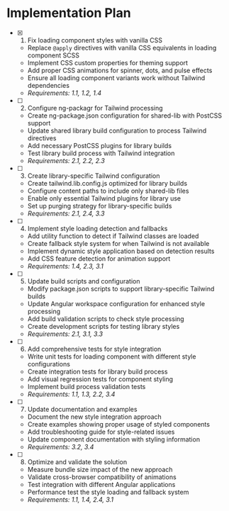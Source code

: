 # Implementation Plan

- [x] 1. Fix loading component styles with vanilla CSS
  - Replace `@apply` directives with vanilla CSS equivalents in loading component SCSS
  - Implement CSS custom properties for theming support
  - Add proper CSS animations for spinner, dots, and pulse effects
  - Ensure all loading component variants work without Tailwind dependencies
  - _Requirements: 1.1, 1.2, 1.4_

- [ ] 2. Configure ng-packagr for Tailwind processing
  - Create ng-package.json configuration for shared-lib with PostCSS support
  - Update shared library build configuration to process Tailwind directives
  - Add necessary PostCSS plugins for library builds
  - Test library build process with Tailwind integration
  - _Requirements: 2.1, 2.2, 2.3_

- [ ] 3. Create library-specific Tailwind configuration
  - Create tailwind.lib.config.js optimized for library builds
  - Configure content paths to include only shared-lib files
  - Enable only essential Tailwind plugins for library use
  - Set up purging strategy for library-specific builds
  - _Requirements: 2.1, 2.4, 3.3_

- [ ] 4. Implement style loading detection and fallbacks
  - Add utility function to detect if Tailwind classes are loaded
  - Create fallback style system for when Tailwind is not available
  - Implement dynamic style application based on detection results
  - Add CSS feature detection for animation support
  - _Requirements: 1.4, 2.3, 3.1_

- [ ] 5. Update build scripts and configuration
  - Modify package.json scripts to support library-specific Tailwind builds
  - Update Angular workspace configuration for enhanced style processing
  - Add build validation scripts to check style processing
  - Create development scripts for testing library styles
  - _Requirements: 2.1, 3.1, 3.3_

- [ ] 6. Add comprehensive tests for style integration
  - Write unit tests for loading component with different style configurations
  - Create integration tests for library build process
  - Add visual regression tests for component styling
  - Implement build process validation tests
  - _Requirements: 1.1, 1.3, 2.2, 3.4_

- [ ] 7. Update documentation and examples
  - Document the new style integration approach
  - Create examples showing proper usage of styled components
  - Add troubleshooting guide for style-related issues
  - Update component documentation with styling information
  - _Requirements: 3.2, 3.4_

- [ ] 8. Optimize and validate the solution
  - Measure bundle size impact of the new approach
  - Validate cross-browser compatibility of animations
  - Test integration with different Angular applications
  - Performance test the style loading and fallback system
  - _Requirements: 1.1, 1.4, 2.4, 3.1_